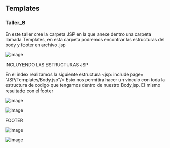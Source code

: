 ## Templates 
### Taller_8

En este taller cree la carpeta JSP en la que anexe dentro una carpeta llamada Templates, en esta carpeta podremos encontrar las estructuras del body y footer en archivo .jsp 

![image](https://github.com/JuanGutierrez350/Taller_8/assets/125483059/4eff6249-2cc2-4140-972a-35bbef84928d)


INCLUYENDO LAS ESTRUCTURAS JSP 

En el index realizamos la siguiente estructura <jsp: include page= "JSP/Templates/Body.jsp"/>
Esto nos permitira hacer un vinculo con toda la estructura de codigo que tengamos dentro de nuestro Body.jsp.
El mismo resultado con el footer

![image](https://github.com/JuanGutierrez350/Taller_8/assets/125483059/691e8c15-0687-4dd3-92e9-81dbb8f46a8a)

![image](https://github.com/JuanGutierrez350/Taller_8/assets/125483059/bdbf37c4-2150-4c0a-9716-8a9ccbef9dda)

FOOTER

![image](https://github.com/JuanGutierrez350/Taller_8/assets/125483059/83d28146-f98c-455b-98e7-4ccedbb30782)

![image](https://github.com/JuanGutierrez350/Taller_8/assets/125483059/090543fe-3fee-4604-817d-32194245db86)
